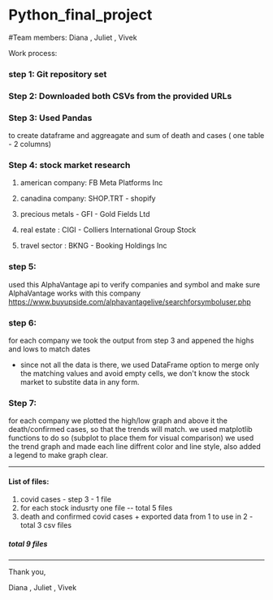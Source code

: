 # Python_final_project
#Team members: Diana , Juliet , Vivek

Work process: 

### step 1: Git repository set 

### Step 2: Downloaded both CSVs from the provided URLs

### Step 3: Used Pandas 
to create dataframe and aggreagate and sum of death and cases ( one table - 2 columns)

### Step 4: stock market research
1. american company:  FB Meta Platforms Inc

2. canadina company: SHOP.TRT - shopify

3. precious metals - GFI  - Gold Fields Ltd

4. real estate : CIGI - Colliers International Group Stock

5. travel sector : BKNG -  Booking Holdings Inc

### step 5: 
used this AlphaVantage api to verify companies and symbol
and make sure AlphaVantage works with this company
https://www.buyupside.com/alphavantagelive/searchforsymboluser.php

### step 6:
for each company we took the output from step 3 and appened the highs and lows to match dates
* since not all the data is there, we used DataFrame option to merge only the matching values and avoid empty cells, 
we don't know the stock market to substite data in any form.

### Step 7:
for each company we plotted the high/low graph and above it the death/confirmed cases, so that the trends will match.
we used matplotlib functions to do so (subplot to place them for visual comparison) 
we used the trend graph and made each line diffrent color and line style, also added a legend to make graph clear. 

************************************************************************************************
#### List of files:
1. covid cases - step 3 - 1 file
2. for each stock indusrty one file -- total 5 files 
3. death and confirmed covid cases + exported data from 1 to use in 2 - total 3 csv files 

##### total 9 files 
************************************************************************************************

Thank you, 

Diana , Juliet , Vivek


